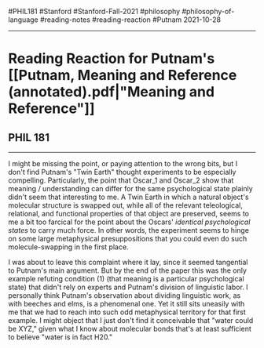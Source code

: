 #PHIL181 #Stanford #Stanford-Fall-2021 #philosophy #philosophy-of-language #reading-notes #reading-reaction #Putnam
2021-10-28
___
# Reading Reaction for Putnam's [[Putnam, Meaning and Reference (annotated).pdf|"Meaning and Reference"]]
## PHIL 181
___
I might be missing the point, or paying attention to the wrong bits, but I don't find Putnam's "Twin Earth" thought experiments to be especially compelling. Particularly, the point that Oscar_1 and Oscar_2 show that meaning / understanding can differ for the same psychological state plainly didn't seem that interesting to me. A Twin Earth in which a natural object's molecular structure is swapped out, while all of the relevant teleological, relational, and functional properties of that object are preserved, seems to me a bit too farcical for the point about the Oscars' _identical psychological states_ to carry much force. In other words, the experiment seems to hinge on some large metaphysical presuppositions that you could even do such molecule-swapping in the first place.

I was about to leave this complaint where it lay, since it seemed tangential to Putnam's main argument. But by the end of the paper this was the only example refuting condition (1) (that meaning is a particular psychological state) that didn't rely on experts and Putnam's division of linguistic labor. I personally think Putnam's observation about dividing linguistic work, as with beeches and elms, is a phenomenal one. Yet it still sits uneasily with me that we had to reach into such odd metaphysical territory for that first example. I might object that I just don't find it conceivable that "water could be XYZ," given what I know about molecular bonds that's at least sufficient to believe "water is in fact H20."